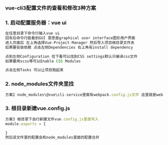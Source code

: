 ### vue-cli3配置文件的查看和修改3种方案


### 1. 启动配置服务器：vue ui
```javascript
在任意目录下命令行输入vue ui
回车后命令行能看到GUI 意思是graphical user interface图形用户界面
进入页面后 左上角选择Vue-Project-Manager 然后导入项目根目录文件夹
如果要安装依赖 点击左侧Dependencies 右上角有install dependency

点到左侧Configuration 往下看可以找到CSS settings默认只编译css文件
如果要用scss等可以Enable CSS Modules

点击左侧Tasks 可以让项目跑起来
```


### 2. node_modules文件夹里找
```javascript
方案2 node_modules\@vue\cli-service里面有webpack.config.js文件 这里就是webpack的配置
```


### 3. 根目录新建vue.config.js
```javascript
方案3 根目录下自行新建文件vue.config.js里面写入
module.exports = {

}
然后该文件里的配置会和node_modules里面的配置合并
```